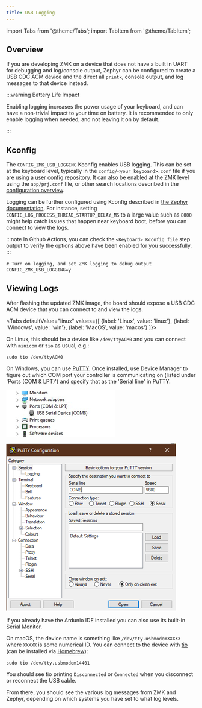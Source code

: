 ```yaml
---
title: USB Logging
---
```


import Tabs from '@theme/Tabs';
import TabItem from '@theme/TabItem';

## Overview

If you are developing ZMK on a device that does not have a built in UART for debugging and log/console output,
Zephyr can be configured to create a USB CDC ACM device and the direct all `printk`, console output, and log
messages to that device instead.

:::warning Battery Life Impact

Enabling logging increases the power usage of your keyboard, and can have a non-trivial impact to your time on battery.
It is recommended to only enable logging when needed, and not leaving it on by default.

:::

## Kconfig

The `CONFIG_ZMK_USB_LOGGING` Kconfig enables USB logging. This can be set at the keyboard level, typically in the `config/<your_keyboard>.conf`
file if you are using a [user config repository](user-setup.md). It can also be enabled at the ZMK level using the `app/prj.conf` file, or other
search locations described in the [configuration overview](config/index.md#config-file-locations).

Logging can be further configured using Kconfig described in [the Zephyr documentation](https://docs.zephyrproject.org/3.2.0/services/logging/index.html).
For instance, setting `CONFIG_LOG_PROCESS_THREAD_STARTUP_DELAY_MS` to a large value such as `8000` might help catch issues that happen near keyboard
boot, before you can connect to view the logs.

:::note
In Github Actions, you can check the `<Keyboard> Kconfig file` step output to verify the options above have been enabled
for you successfully.
:::

```
# Turn on logging, and set ZMK logging to debug output
CONFIG_ZMK_USB_LOGGING=y
```

## Viewing Logs

After flashing the updated ZMK image, the board should expose a USB CDC ACM device that you can connect to and view the logs.

<Tabs
defaultValue="linux"
values={[
{label: 'Linux', value: 'linux'},
{label: 'Windows', value: 'win'},
{label: 'MacOS', value: 'macos'}
]}>
<TabItem value="linux">

On Linux, this should be a device like `/dev/ttyACM0` and you can connect with `minicom` or `tio` as usual, e.g.:

```
sudo tio /dev/ttyACM0
```

</TabItem>
<TabItem value="win">

On Windows, you can use [PuTTY](https://www.putty.org/). Once installed, use Device Manager to figure out which COM port your controller is communicating on (listed under 'Ports (COM & LPT)') and specify that as the 'Serial line' in PuTTY.

![Controller COM port](../assets/usb-logging/com.jpg)

![PuTTY settings](../assets/usb-logging/putty.jpg)

If you already have the Ardunio IDE installed you can also use its built-in Serial Monitor.

</TabItem>
<TabItem value="macos">

On macOS, the device name is something like `/dev/tty.usbmodemXXXXX` where `XXXXX` is some numerical ID.
You can connect to the device with [tio](https://tio.github.io/) (can be installed via [Homebrew](https://formulae.brew.sh/formula/tio)):

```
sudo tio /dev/tty.usbmodem14401
```

You should see tio printing `Disconnected` or `Connected` when you disconnect or reconnect the USB cable.
</TabItem>
</Tabs>

From there, you should see the various log messages from ZMK and Zephyr, depending on which systems you have set to what log levels.
